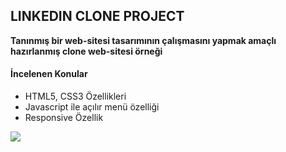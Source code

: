 ## LINKEDIN CLONE PROJECT

**Tanınmış bir web-sitesi tasarımının çalışmasını yapmak amaçlı hazırlanmış clone web-sitesi örneği**

#### İncelenen Konular

- HTML5, CSS3 Özellikleri
- Javascript ile açılır menü özelliği
- Responsive Özellik

![](https://media.giphy.com/media/v1.Y2lkPTc5MGI3NjExMnBlNDV0YWh0Z21leXZhaGcyYmVzOXA0OHptdzZqNXFoM3dleW5sbSZlcD12MV9pbnRlcm5hbF9naWZfYnlfaWQmY3Q9Zw/PsGXDKvjzWiHafoqgg/giphy.gif)
